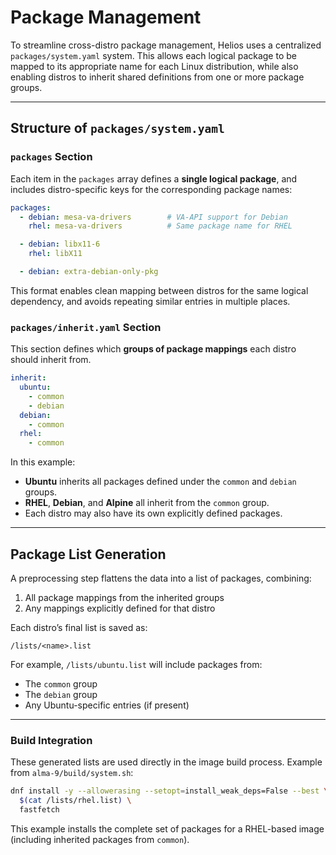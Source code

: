 # Package Management

To streamline cross-distro package management, Helios uses a centralized `packages/system.yaml` system. This allows each logical package to be mapped to its appropriate name for each Linux distribution, while also enabling distros to inherit shared definitions from one or more package groups.

---

## Structure of `packages/system.yaml`

### `packages` Section

Each item in the `packages` array defines a **single logical package**, and includes distro-specific keys for the corresponding package names:

```yaml
packages:
  - debian: mesa-va-drivers        # VA-API support for Debian
    rhel: mesa-va-drivers          # Same package name for RHEL

  - debian: libx11-6
    rhel: libX11

  - debian: extra-debian-only-pkg
```

This format enables clean mapping between distros for the same logical dependency, and avoids repeating similar entries in multiple places.

### `packages/inherit.yaml` Section

This section defines which **groups of package mappings** each distro should inherit from.

```yaml
inherit:
  ubuntu:
    - common
    - debian
  debian:
    - common
  rhel:
    - common
```

In this example:

- **Ubuntu** inherits all packages defined under the `common` and `debian` groups.
- **RHEL**, **Debian**, and **Alpine** all inherit from the `common` group.
- Each distro may also have its own explicitly defined packages.

---

## Package List Generation

A preprocessing step flattens the data into a list of packages, combining:

1. All package mappings from the inherited groups
2. Any mappings explicitly defined for that distro

Each distro’s final list is saved as:

```
/lists/<name>.list
```

For example, `/lists/ubuntu.list` will include packages from:
- The `common` group
- The `debian` group
- Any Ubuntu-specific entries (if present)

---

### Build Integration

These generated lists are used directly in the image build process. Example from `alma-9/build/system.sh`:

```bash
dnf install -y --allowerasing --setopt=install_weak_deps=False --best \
  $(cat /lists/rhel.list) \
  fastfetch
```

This example installs the complete set of packages for a RHEL-based image (including inherited packages from `common`).
